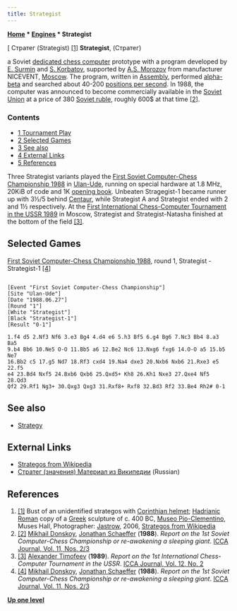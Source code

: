 ```yaml
---
title: Strategist
---
```

**[Home](Home "Home") \* [Engines](Engines "Engines") \* Strategist**



[ Стратег (Strategist) <a id="cite-note-1" href="#cite-ref-1">[1]</a>
**Strategist**, (Стратег)  

a Soviet [dedicated chess computer](Dedicated_Chess_Computers "Dedicated Chess Computers") prototype with a program developed by [E. Surmin](index.php?title=E._Surmin&action=edit&redlink=1 "E. Surmin (page does not exist)") and [S. Korbatov](index.php?title=S._Korbatov&action=edit&redlink=1 "S. Korbatov (page does not exist)"), supported by [A.S. Morozov](index.php?title=A.S._Morozov&action=edit&redlink=1 "A.S. Morozov (page does not exist)") from manufacturer NICEVENT, [Moscow](https://en.wikipedia.org/wiki/Moscow). 
The program, written in [Assembly](Assembly "Assembly"), performed [alpha-beta](Alpha-Beta "Alpha-Beta") and searched about 40-200 [positions per second](Nodes_per_Second "Nodes per Second"). 
In 1988, the computer was announced to become commercially available in the [Soviet Union](https://en.wikipedia.org/wiki/Soviet_Union) at a price of 380 [Soviet ruble](https://en.wikipedia.org/wiki/Soviet_ruble), 
roughly 600$ at that time <a id="cite-note-2" href="#cite-ref-2">[2]</a>. 



### Contents


* [1 Tournament Play](#tournament-play)
* [2 Selected Games](#selected-games)
* [3 See also](#see-also)
* [4 External Links](#external-links)
* [5 References](#references)






Three Strategist variants played the [First Soviet Computer-Chess Championship 1988](First_Soviet_Computer-Chess_Championship_1988 "First Soviet Computer-Chess Championship 1988") in [Ulan-Ude](https://en.wikipedia.org/wiki/Ulan-Ude), running on special hardware at 1.8 MHz, 20KiB of code and 1K [opening book](Opening_Book "Opening Book"). Unbeaten Stragegist-1 became runner up with 3½/5 behind [Centaur](Centaur "Centaur"), while Strategist A and Strategist ended with 2 and 1½ respectively. At the [First International Chess-Computer Tournament in the USSR 1989](First_International_Chess-Computer_Tournament_in_the_USSR_1989 "First International Chess-Computer Tournament in the USSR 1989") in Moscow, Strategist and Strategist-Natasha finished at the bottom of the field <a id="cite-note-3" href="#cite-ref-3">[3]</a>. 



## Selected Games


[First Soviet Computer-Chess Championship 1988](First_Soviet_Computer-Chess_Championship_1988 "First Soviet Computer-Chess Championship 1988"), round 1, Strategist - Strategist-1 <a id="cite-note-4" href="#cite-ref-4">[4]</a>




```

[Event "First Soviet Computer-Chess Championship"]
[Site "Ulan-Ude"]
[Date "1988.06.27"]
[Round "1"]
[White "Strategist"]
[Black "Strategist-1"]
[Result "0-1"]

1.f4 d5 2.Nf3 Nf6 3.e3 Bg4 4.d4 e6 5.h3 Bf5 6.g4 Bg6 7.Nc3 Bb4 8.a3 Ba5 
9.b4 Bb6 10.Ne5 O-O 11.Bb5 a6 12.Be2 Nc6 13.Nxg6 fxg6 14.O-O a5 15.b5 Ne7 
16.Bb2 c5 17.g5 Nd7 18.Rf3 cxd4 19.Na4 dxe3 20.Nxb6 Nxb6 21.Rxe3 e5 22.f5 
e4 23.Bd4 Nxf5 24.Bxb6 Qxb6 25.Qxd5+ Kh8 26.Kh1 Nxe3 27.Qxe4 Nf5 28.Qd3 
Qf2 29.Rf1 Ng3+ 30.Qxg3 Qxg3 31.Rxf8+ Rxf8 32.Bd3 Rf2 33.Be4 Rh2# 0-1

```

## See also


* [Strategy](Strategy "Strategy")


## External Links


* [Strategos from Wikipedia](https://en.wikipedia.org/wiki/Strategos)
* [Стратег (значения) Материал из Википедии](https://ru.wikipedia.org/wiki/%D0%A1%D1%82%D1%80%D0%B0%D1%82%D0%B5%D0%B3_%28%D0%B7%D0%BD%D0%B0%D1%87%D0%B5%D0%BD%D0%B8%D1%8F%29) (Russian)


## References


1. <a id="cite-ref-1" href="#cite-note-1">[1]</a> Bust of an unidentified strategos with [Corinthian helmet](https://en.wikipedia.org/wiki/Corinthian_helmet); [Hadrianic](https://en.wikipedia.org/wiki/Hadrian) [Roman](https://en.wikipedia.org/wiki/Roman_Empire) copy of a [Greek](https://en.wikipedia.org/wiki/Ancient_Greek) sculpture of c. 400 BC, [Museo Pio-Clementino](https://en.wikipedia.org/wiki/Vatican_Museums#Museo_Pio-Clementino), Muses Hall, Photographer: [Jastrow](https://commons.wikimedia.org/wiki/User:Jastrow), 2006, [Strategos from Wikipedia](https://en.wikipedia.org/wiki/Strategos)
2. <a id="cite-ref-2" href="#cite-note-2">[2]</a> [Mikhail Donskoy](Mikhail_Donskoy "Mikhail Donskoy"), [Jonathan Schaeffer](Jonathan_Schaeffer "Jonathan Schaeffer") (**1988**). *Report on the 1st Soviet Computer-Chess Championship or re-awakening a sleeping giant*. [ICCA Journal, Vol. 11, Nos. 2/3](ICGA_Journal#11_23 "ICGA Journal")
3. <a id="cite-ref-3" href="#cite-note-3">[3]</a> [Alexander Timofeev](Alexander_Timofeev "Alexander Timofeev") (**1989**). *Report on the 1st International Chess-Computer Tournament in the USSR*. [ICCA Journal, Vol. 12, No. 2](ICGA_Journal#12_2 "ICGA Journal")
4. <a id="cite-ref-4" href="#cite-note-4">[4]</a> [Mikhail Donskoy](Mikhail_Donskoy "Mikhail Donskoy"), [Jonathan Schaeffer](Jonathan_Schaeffer "Jonathan Schaeffer") (**1988**). *Report on the 1st Soviet Computer-Chess Championship or re-awakening a sleeping giant*. [ICCA Journal, Vol. 11, Nos. 2/3](ICGA_Journal#11_23 "ICGA Journal")

**[Up one level](Engines "Engines")**







 

